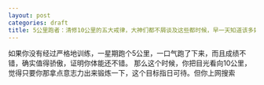 ```yaml
---
layout: post
categories: draft
title: 5公里跑者：清修10公里的五大戒律，大神们都不屑谈及这些都时候，早一天知道该多好！
---
```


如果你没有经过严格地训练，一星期跑个5公里，一口气跑了下来，而且成绩不错，确实值得骄傲，证明你体能还不错。 那么这个时候，你把目光看向10公里，觉得只要你那拿点意志力出来锻炼一下，这个目标指日可待。但你上网搜索
<!--stackedit_data:
eyJoaXN0b3J5IjpbMTM1MDg0ODEzOV19
-->